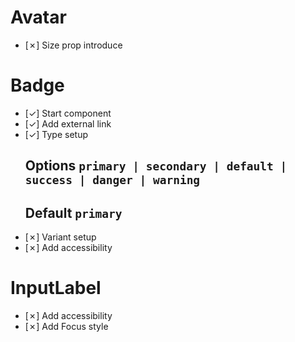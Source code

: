 # Avatar
-   [&cross;] Size prop introduce

# Badge
-   [&check;] Start component
-   [&check;] Add external link
-   [&check;] Type setup 
      ## Options `primary | secondary | default | success | danger | warning`
      ## Default `primary`
-   [&cross;] Variant setup
-   [&cross;] Add accessibility     

# InputLabel

-   [&cross;] Add accessibility     
-   [&cross;] Add Focus style 



